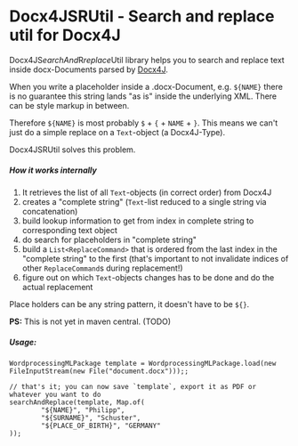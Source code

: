 # Docx4JSRUtil - Search and replace util for Docx4J

Docx4JS*earchAnd*R*replace*Util library helps you to search and replace text inside docx-Documents parsed by [Docx4J](https://github.com/plutext/docx4j).

When you write a placeholder inside a .docx-Document, e.g. `${NAME}` there is no guarantee
this string lands "as is" inside the underlying XML. There can be style markup in between.

Therefore `${NAME}` is most probably `$` + `{` + `NAME` + `}`.
This means we can't just do a simple replace on a `Text`-object (a Docx4J-Type).

Docx4JSRUtil solves this problem.

##### How it works internally
1. It retrieves the list of all `Text`-objects (in correct order) from Docx4J
2. creates a "complete string" (`Text`-list reduced to a single string via concatenation)
3. build lookup information to get from index in complete string to corresponding text object
4. do search for placeholders in "complete string"
5. build a `List<ReplaceCommand>` that is ordered from the last index in the "complete string" 
   to the first (that's important to not invalidate indices of other `ReplaceCommand`s during replacement!)
6. figure out on which `Text`-objects changes has to be done and do the actual replacement   

Place holders can be any string pattern, it doesn't have to be `${}`.

**PS:** This is not yet in maven central. (TODO)

##### Usage:
           
    WordprocessingMLPackage template = WordprocessingMLPackage.load(new FileInputStream(new File("document.docx")));;
    
    // that's it; you can now save `template`, export it as PDF or whatever you want to do
    searchAndReplace(template, Map.of(
            "${NAME}", "Philipp",
            "${SURNAME}", "Schuster",
            "${PLACE_OF_BIRTH}", "GERMANY"
    ));
